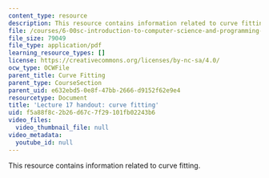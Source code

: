 ```yaml
---
content_type: resource
description: This resource contains information related to curve fitting.
file: /courses/6-00sc-introduction-to-computer-science-and-programming-spring-2011/f5a88f8c2b26d67c7f29101fb02243b6_MIT6_00SCS11_lec17.pdf
file_size: 79049
file_type: application/pdf
learning_resource_types: []
license: https://creativecommons.org/licenses/by-nc-sa/4.0/
ocw_type: OCWFile
parent_title: Curve Fitting
parent_type: CourseSection
parent_uid: e632ebd5-0e8f-47bb-2666-d9152f62e9e4
resourcetype: Document
title: 'Lecture 17 handout: curve fitting'
uid: f5a88f8c-2b26-d67c-7f29-101fb02243b6
video_files:
  video_thumbnail_file: null
video_metadata:
  youtube_id: null
---
```

This resource contains information related to curve fitting.